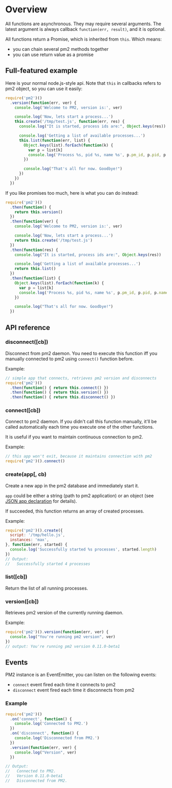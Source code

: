 
# Overview

All functions are asynchronous. They may require several arguments. The latest argument is always callback `function(err, result)`, and it is optional.

All functions return a Promise, which is inherited from `this`. Which means:

 - you can chain several pm2 methods together
 - you can use return value as a promise

## Full-featured example

Here is your normal node.js-style api. Note that `this` in callbacks refers to pm2 object, so you can use it easily:

```js
require('pm2')()
  .version(function(err, ver) {
    console.log('Welcome to PM2, version is:', ver)

    console.log('Now, lets start a process...')
    this.create('/tmp/test.js', function(err, res) {
      console.log("It is started, process ids are:", Object.keys(res))

      console.log('Getting a list of available processes...')
      this.list(function(err, list) {
        Object.keys(list).forEach(function(k) {
          var p = list[k]
          console.log('Process %s, pid %s, name %s', p.pm_id, p.pid, p.name)
        })

        console.log("That's all for now. Goodbye!")
      })
    })
  })
```

If you like promises too much, here is what you can do instead:

```js
require('pm2')()
  .then(function() {
    return this.version()
  })
  .then(function(ver) {
    console.log('Welcome to PM2, version is:', ver)

    console.log('Now, lets start a process...')
    return this.create('/tmp/test.js')
  })
  .then(function(res) {
    console.log("It is started, process ids are:", Object.keys(res))

    console.log('Getting a list of available processes...')
    return this.list()
  })
  .then(function(list) {
    Object.keys(list).forEach(function(k) {
      var p = list[k]
      console.log('Process %s, pid %s, name %s', p.pm_id, p.pid, p.name)
    })

    console.log("That's all for now. Goodbye!")
  })
```

## API reference

### disconnect([cb])

Disconnect from pm2 daemon. You need to execute this function iff you manually connected to pm2 using `connect()` function before.

Example:

```js
// simple app that connects, retrieves pm2 version and disconnects
require('pm2')()
  .then(function() { return this.connect() })
  .then(function() { return this.version() })
  .then(function() { return this.disconnect() })
```

### connect([cb])

Connect to pm2 daemon. If you didn't call this function manually, it'll be called automatically each time you execute one of the other functions.

It is useful if you want to maintain continuous connection to pm2.

Example:

```js
// this app won't exit, because it maintains connection with pm2
require('pm2')().connect()
```

### create(app[, cb)

Create a new app in the pm2 database and immediately start it.

`app` could be either a string (path to pm2 application) or an object (see [JSON app declaration](https://github.com/Unitech/PM2/blob/development/ADVANCED_README.md#a10) for details).

If succeeded, this function returns an array of created processes.

Example:

```js
require('pm2')().create({
  script: '/tmp/hello.js',
  instances: 'max',
}, function(err, started) {
  console.log('Successfully started %s processes', started.length)
})
// Output:
//   Successfully started 4 processes
```

### list([cb])

Return the list of all running processes.

### version([cb])

Retrieves pm2 version of the currently running daemon.

Example:

```js
require('pm2')().version(function(err, ver) {
  console.log("You're running pm2 version", ver)
})
// output: You're running pm2 version 0.11.0-beta1
```

## Events

PM2 instance is an EventEmitter, you can listen on the following events:

 - `connect` event fired each time it connects to pm2
 - `disconnect` event fired each time it disconnects from pm2

### Example

```js
require('pm2')()
  .on('connect', function() {
    console.log('Connected to PM2.')
  })
  .on('disconnect', function() {
    console.log('Disconnected from PM2.')
  })
  .version(function(err, ver) {
    console.log("Version", ver)
  })

// Output:
//   Connected to PM2.
//   Version 0.11.0-beta1
//   Disconnected from PM2.
```

